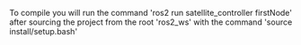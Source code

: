 To compile you will run the command 'ros2 run satellite_controller firstNode' after sourcing the project from the root 'ros2_ws' with the command 'source install/setup.bash'